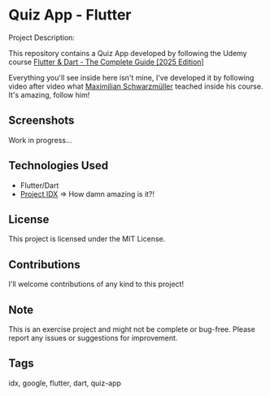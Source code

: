 # Quiz App - Flutter

Project Description:

This repository contains a Quiz App developed by following the Udemy course <a target="_blank" href="https://www.udemy.com/course/learn-flutter-dart-to-build-ios-android-apps/">Flutter & Dart - The Complete Guide [2025 Edition]</a>

Everything you'll see inside here isn't mine, I've developed it by following video after video what <a target="_blank" href="https://www.udemy.com/user/maximilian-schwarzmuller/">Maximilian Schwarzmüller</a> teached inside his course.<br>
It's amazing, follow him!

## Screenshots

Work in progress...
<!--<img src="https://github.com/simone-di-paolo/tic-tac-toe-react/assets/24905857/58203408-c731-4f2b-ae18-1b15afd59e8d" width="350px">-->

## Technologies Used

- Flutter/Dart
- <a target="_blank" href="https://idx.google.com/">Project IDX</a> => How damn amazing is it?!

## License

This project is licensed under the MIT License.

## Contributions

I'll welcome contributions of any kind to this project!

## Note

This is an exercise project and might not be complete or bug-free.
Please report any issues or suggestions for improvement.
## Tags

idx, google, flutter, dart, quiz-app
